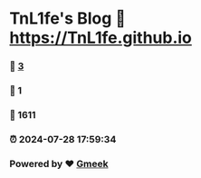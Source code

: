 # TnL1fe's Blog :link: https://TnL1fe.github.io 
### :page_facing_up: [3](https://TnL1fe.github.io/tag.html) 
### :speech_balloon: 1 
### :hibiscus: 1611 
### :alarm_clock: 2024-07-28 17:59:34 
### Powered by :heart: [Gmeek](https://github.com/Meekdai/Gmeek)
